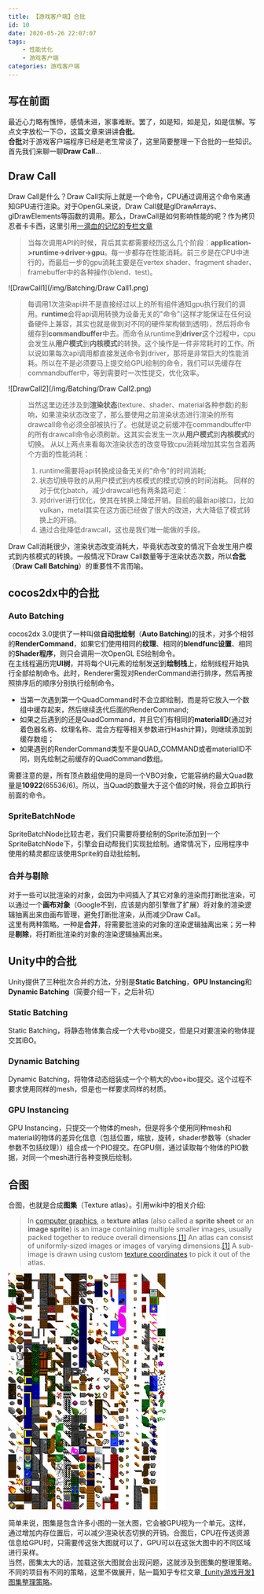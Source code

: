 ```yaml
---
title: 【游戏客户端】合批
id: 10
date: 2020-05-26 22:07:07
tags:
    - 性能优化
    - 游戏客户端
categories: 游戏客户端
---
```


## 写在前面

最近心力略有憔悴，感情未进，家事难断。罢了，如是知，如是见，如是信解。写点文字放松一下🙃，这篇文章来讲讲**合批**。  
**合批**对于游戏客户端程序已经是老生常谈了，这里简要整理一下合批的一些知识。首先我们来聊一聊**Draw Call**...

<!-- more -->

## Draw Call
Draw Call是什么？Draw Call实际上就是一个命令，CPU通过调用这个命令来通知GPU进行渲染。对于OpenGL来说，Draw Call就是glDrawArrays、glDrawElements等函数的调用。那么，DrawCall是如何影响性能的呢？作为拷贝忍者卡卡西，这里引用[一滴血的记忆的专栏文章](https://zhuanlan.zhihu.com/p/68530142)  
> 当每次调用API的时候，背后其实都需要经历这么几个阶段：**application->runtime->driver->gpu**。每一步都存在性能消耗。前三步是在CPU中进行的，而最后一步的gpu消耗主要是在vertex shader、fragment shader、framebuffer中的各种操作(blend、test)。

![DrawCall1](/img/Batching/Draw Call1.png)

> 每调用1次渲染api并不是直接经过以上的所有组件通知gpu执行我们的调用。**runtime**会将api调用转换为设备无关的"命令"(这样才能保证在任何设备硬件上兼容，其实也就是做到对不同的硬件架构做到透明)，然后将命令缓存到**commandbuffer**中去。而命令从runtime到**driver**这个过程中，cpu会发生从**用户模式**到**内核模式**的转换。这个操作是一件非常耗时的工作。所以说如果每次api调用都直接发送命令到driver，那将是非常巨大的性能消耗。所以在不是必须要马上提交给GPU绘制的命令，我们可以先缓存在commandbuffer中，等到需要时一次性提交，优化效率。

![DrawCall2](/img/Batching/Draw Call2.png)

> 当然这里边还涉及到**渲染状态**(texture、shader、material各种参数)的影响，如果渲染状态改变了，那么要使用之前渲染状态进行渲染的所有drawcall命令必须全部被执行了。也就是说之前缓冲在commandbuffer中的所有drawcall命令必须刷新。这其实会发生一次从**用户模式**到**内核模式**的切换。
> 从以上两点来看每次渲染状态的改变导致cpu消耗增加其实包含着两个方面的性能消耗：
> 1. runtime需要将api转换成设备无关的"命令"的时间消耗;
> 2. 状态切换导致的从用户模式到内核模式的模式切换的时间消耗。
> 同样的对于优化batch，减少drawcall也有两条路可走：
> 1. 对driver进行优化，使其在转换上降低开销。目前的最新api接口，比如vulkan，metal其实在这方面已经做了很大的改进，大大降低了模式转换上的开销。
> 2. 通过合批降低drawcall，这也是我们唯一能做的手段。

Draw Call消耗很少，渲染状态改变消耗大，毕竟状态改变的情况下会发生用户模式到内核模式的转换。一般情况下Draw Call数量等于渲染状态次数，所以**合批**（**Draw Call Batching**）的重要性不言而喻。

## cocos2dx中的合批
### Auto Batching
cocos2dx 3.0提供了一种叫做**自动批绘制**（**Auto Batching**)的技术，对多个相邻的**RenderCommand**，如果它们使用相同的**纹理**、相同的**blendfunc设置**、相同的**Shader程序**，则只会调用一次OpenGL ES绘制命令。  
在主线程遍历完**UI树**，并将每个UI元素的绘制发送到**绘制栈**上，绘制线程开始执行全部绘制命令。此时，Renderer需现对RenderCommand进行排序，然后再按照排序后的顺序分别执行绘制命令。
* 当第一次遇到第一个QuadCommand时不会立即绘制，而是将它放入一个数组中缓存起来，然后继续迭代后面的RenderCommand;
* 如果之后遇到的还是QuadCommand，并且它们有相同的**materialID**(通过对着色器名称、纹理名称、混合方程等相关参数进行Hash计算)，则继续添加到缓存数组；
* 如果遇到的RenderCommand类型不是QUAD_COMMAND或者materialID不同，则先绘制之前缓存的QuadCommand数组。

需要注意的是，所有顶点数组使用的是同一个VBO对象，它能容纳的最大Quad数量是**10922**(65536/6)。所以，当Quad的数量大于这个值的时候，将会立即执行前面的命令。

### SpriteBatchNode
SpriteBatchNode比较古老，我们只需要将要绘制的Sprite添加到一个SpriteBatchNode下，引擎会自动帮我们实现批绘制。通常情况下，应用程序中使用的精灵都应该使用Sprite的自动批绘制。
### 合并与剔除
对于一些可以批渲染的对象，会因为中间插入了其它对象的渲染而打断批渲染，可以通过一个**画布对象**（Google不到，应该是内部引擎做了扩展）将对象的渲染逻辑抽离出来由画布管理，避免打断批渲染，从而减少Draw Call。  
这里有两种策略。一种是**合并**，将需要批渲染的对象的渲染逻辑抽离出来；另一种是**剔除**，将打断批渲染的对象的渲染逻辑抽离出来。
## Unity中的合批
Unity提供了三种批次合并的方法，分别是**Static Batching**，**GPU Instancing**和**Dynamic Batching**（简要介绍一下，之后补坑）
### Static Batching
Static Batching，将静态物体集合成一个大号vbo提交，但是只对要渲染的物体提交其IBO。
### Dynamic Batching
Dynamic Batching，将物体动态组装成一个个稍大的vbo+ibo提交。这个过程不要求使用同样的mesh，但是也一样要求同样的材质。
### GPU Instancing
GPU Instancing，只提交一个物体的mesh，但是将多个使用同种mesh和material的物体的差异化信息（包括位置，缩放，旋转，shader参数等（shader参数不包括纹理））组合成一个PIO提交。在GPU侧，通过读取每个物体的PIO数据，对同一个mesh进行各种变换后绘制。
## 合图
合图，也就是合成**图集**（Texture atlas）。引用wiki中的相关介绍:

> In [computer graphics](https://en.wikipedia.org/wiki/Computer_graphics "Computer graphics"), a **texture atlas** (also called a **sprite sheet** or an **image sprite**) is an image containing multiple smaller images, usually packed together to reduce overall dimensions.[[1]](https://en.wikipedia.org/wiki/Texture_atlas#cite_note-nvidia-1) An atlas can consist of uniformly-sized images or images of varying dimensions.[[1]](https://en.wikipedia.org/wiki/Texture_atlas#cite_note-nvidia-1) A sub-image is drawn using custom [texture coordinates](https://en.wikipedia.org/wiki/Texture_coordinates "Texture coordinates") to pick it out of the atlas.

![Tile_set](/img/Batching/Tile_set.png)

简单来说，图集是包含许多小图的一张大图，它会被GPU视为一个单元。这样，通过增加内存位置后，可以减少渲染状态切换的开销。合图后，CPU在传送资源信息给GPU时，只需要传这张大图就可以了，GPU可以在这张大图中的不同区域进行采样。  
当然，图集太大的话，加载这张大图就会出现问题，这就涉及到图集的整理策略。不同的项目有不同的策略，这里不做展开，贴一篇知乎专栏文章[【unity游戏开发】图集整理策略](https://zhuanlan.zhihu.com/p/90494264)。

